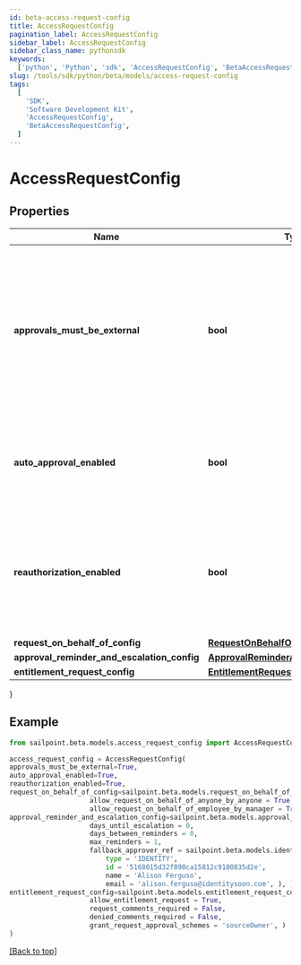 ```yaml
---
id: beta-access-request-config
title: AccessRequestConfig
pagination_label: AccessRequestConfig
sidebar_label: AccessRequestConfig
sidebar_class_name: pythonsdk
keywords:
  ['python', 'Python', 'sdk', 'AccessRequestConfig', 'BetaAccessRequestConfig']
slug: /tools/sdk/python/beta/models/access-request-config
tags:
  [
    'SDK',
    'Software Development Kit',
    'AccessRequestConfig',
    'BetaAccessRequestConfig',
  ]
---
```


# AccessRequestConfig

## Properties

| Name | Type | Description | Notes |
| --- | --- | --- | --- |
| **approvals_must_be_external** | **bool** | If this is true, approvals must be processed by an external system. Also, if this is true, it blocks Request Center access requests and returns an error for any user who isn't an org admin. | [optional] [default to False] |
| **auto_approval_enabled** | **bool** | If this is true and the requester and reviewer are the same, the request is automatically approved. | [optional] [default to False] |
| **reauthorization_enabled** | **bool** | If this is true, reauthorization will be enforced for appropriately configured access items. Enablement of this feature is currently in a limited state. | [optional] [default to False] |
| **request_on_behalf_of_config** | [**RequestOnBehalfOfConfig**](request-on-behalf-of-config) |  | [optional] |
| **approval_reminder_and_escalation_config** | [**ApprovalReminderAndEscalationConfig**](approval-reminder-and-escalation-config) |  | [optional] |
| **entitlement_request_config** | [**EntitlementRequestConfig1**](entitlement-request-config1) |  | [optional] |

}

## Example

```python
from sailpoint.beta.models.access_request_config import AccessRequestConfig

access_request_config = AccessRequestConfig(
approvals_must_be_external=True,
auto_approval_enabled=True,
reauthorization_enabled=True,
request_on_behalf_of_config=sailpoint.beta.models.request_on_behalf_of_config.RequestOnBehalfOfConfig(
                    allow_request_on_behalf_of_anyone_by_anyone = True,
                    allow_request_on_behalf_of_employee_by_manager = True, ),
approval_reminder_and_escalation_config=sailpoint.beta.models.approval_reminder_and_escalation_config.ApprovalReminderAndEscalationConfig(
                    days_until_escalation = 0,
                    days_between_reminders = 0,
                    max_reminders = 1,
                    fallback_approver_ref = sailpoint.beta.models.identity_reference_with_name_and_email.IdentityReferenceWithNameAndEmail(
                        type = 'IDENTITY',
                        id = '5168015d32f890ca15812c9180835d2e',
                        name = 'Alison Ferguso',
                        email = 'alison.ferguso@identitysoon.com', ), ),
entitlement_request_config=sailpoint.beta.models.entitlement_request_config_1.EntitlementRequestConfig_1(
                    allow_entitlement_request = True,
                    request_comments_required = False,
                    denied_comments_required = False,
                    grant_request_approval_schemes = 'sourceOwner', )
)

```

[[Back to top]](#)
